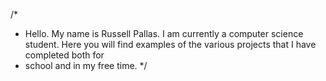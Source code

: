 /*
 * Hello. My name is Russell Pallas. I am currently a computer science student. Here you will find examples of the various projects that I have completed both for
 * school and in my free time. 
*/
